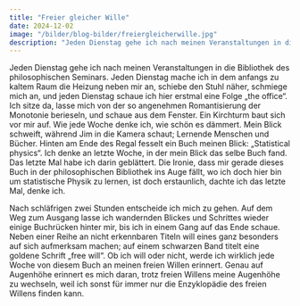 ```yaml
---
title: "Freier gleicher Wille"
date: 2024-12-02
image: "/bilder/blog-bilder/freiergleicherwille.jpg"
description: "Jeden Dienstag gehe ich nach meinen Veranstaltungen in die Bibliothek des philosophischen Seminars. Jeden Dienstag…"
---
```


Jeden Dienstag gehe ich nach meinen Veranstaltungen in die Bibliothek des philosophischen Seminars. Jeden Dienstag mache ich in dem anfangs zu kaltem Raum die Heizung neben mir an, schiebe den Stuhl näher, schmiege mich an, und jeden Dienstag schaue ich hier erstmal eine Folge „the office“. Ich sitze da, lasse mich von der so angenehmen Romantisierung der Monotonie berieseln, und schaue aus dem Fenster. Ein Kirchturm baut sich vor mir auf. Wie jede Woche denke ich, wie schön es dämmert. Mein Blick schweift, während Jim in die Kamera schaut; Lernende Menschen und Bücher. Hinten am Ende des Regal fesselt ein Buch meinen Blick: „Statistical physics“. Ich denke an letzte Woche, in der mein Blick das selbe Buch fand. Das letzte Mal habe ich darin geblättert. Die Ironie, dass mir gerade dieses Buch in der philosophischen Bibliothek ins Auge fällt, wo ich doch hier bin um statistische Physik zu lernen, ist doch erstaunlich, dachte ich das letzte Mal, denke ich.

Nach schläfrigen zwei Stunden entscheide ich mich zu gehen. Auf dem Weg zum Ausgang lasse ich wandernden Blickes und Schrittes wieder einige Buchrücken hinter mir, bis ich in einem Gang auf das Ende schaue. Neben einer Reihe an nicht erkennbaren Titeln will eines ganz besonders auf sich aufmerksam machen; auf einem schwarzen Band titelt eine goldene Schrift „free will“. Ob ich will oder nicht, werde ich wirklich jede Woche von diesem Buch an meinen freien Willen erinnert. Genau auf Augenhöhe erinnert es mich daran, trotz freien Willens meine Augenhöhe zu wechseln, weil ich sonst für immer nur die Enzyklopädie des freien Willens finden kann.
